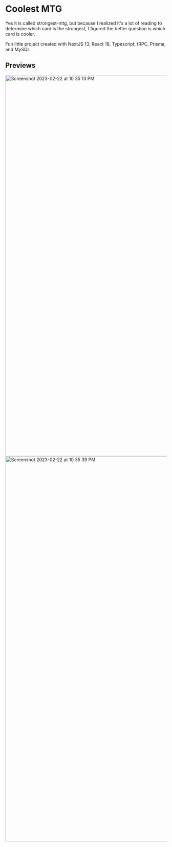 # Coolest MTG
Yes it is called strongest-mtg, but because I realized it's a lot of reading to determine which card is the strongest, I figured the better question is which card is cooler.

Fun little project created with NextJS 13, React 18, Typescript, tRPC, Prisma, and MySQL

## Previews
<img width="1190" alt="Screenshot 2023-02-22 at 10 35 13 PM" src="https://user-images.githubusercontent.com/14530131/220836127-74134718-8712-4c47-a652-ace6c5c5d296.png">
<img width="1203" alt="Screenshot 2023-02-22 at 10 35 39 PM" src="https://user-images.githubusercontent.com/14530131/220836141-57984f14-3b5a-4d1f-8352-794ff8ec8708.png">
